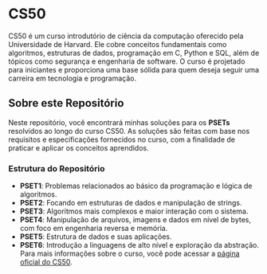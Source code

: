 # CS50

CS50 é um curso introdutório de ciência da computação oferecido pela Universidade de Harvard. Ele cobre conceitos fundamentais como algoritmos, estruturas de dados, programação em C, Python e SQL, além de tópicos como segurança e engenharia de software. O curso é projetado para iniciantes e proporciona uma base sólida para quem deseja seguir uma carreira em tecnologia e programação.

## Sobre este Repositório

Neste repositório, você encontrará minhas soluções para os **PSETs** resolvidos ao longo do curso CS50. As soluções são feitas com base nos requisitos e especificações fornecidos no curso, com a finalidade de praticar e aplicar os conceitos aprendidos.

### Estrutura do Repositório

- **PSET1**: Problemas relacionados ao básico da programação e lógica de algoritmos.
- **PSET2**: Focando em estruturas de dados e manipulação de strings.
- **PSET3**: Algoritmos mais complexos e maior interação com o sistema.
- **PSET4**: Manipulação de arquivos, imagens e dados em nível de bytes, com foco em engenharia reversa e memória.
- **PSET5**: Estrutura de dados e suas aplicações.
- **PSET6**: Introdução a linguagens de alto nível e exploração da abstração.
Para mais informações sobre o curso, você pode acessar a [página oficial do CS50](https://cs50.harvard.edu).
